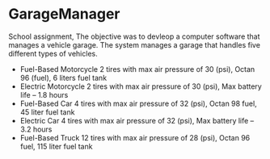 # GarageManager
School assignment, The objective was to devleop a computer software that manages a vehicle garage.
The system manages a garage that handles five different types of vehicles.
- Fuel-Based Motorcycle
2 tires with max air pressure of 30 (psi), Octan 96 (fuel), 6 liters fuel tank
- Electric Motorcycle
2 tires with max air pressure of 30 (psi), Max battery life – 1.8 hours
- Fuel-Based Car
4 tires with max air pressure of 32 (psi), Octan 98 fuel, 45 liter fuel tank
- Electric Car
4 tires with max air pressure of 32 (psi), Max battery life – 3.2 hours
- Fuel-Based Truck
12 tires with max air pressure of 28 (psi), Octan 96 fuel, 115 liter fuel tank
